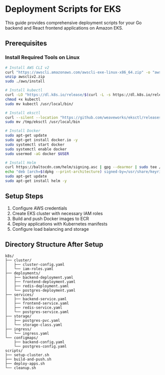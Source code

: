 # Deployment Scripts for EKS

This guide provides comprehensive deployment scripts for your Go backend and React frontend applications on Amazon EKS.

## Prerequisites

### Install Required Tools on Linux

```bash
# Install AWS CLI v2
curl "https://awscli.amazonaws.com/awscli-exe-linux-x86_64.zip" -o "awscliv2.zip"
unzip awscliv2.zip
sudo ./aws/install

# Install kubectl
curl -LO "https://dl.k8s.io/release/$(curl -L -s https://dl.k8s.io/release/stable.txt)/bin/linux/amd64/kubectl"
chmod +x kubectl
sudo mv kubectl /usr/local/bin/

# Install eksctl
curl --silent --location "https://github.com/weaveworks/eksctl/releases/latest/download/eksctl_$(uname -s)_amd64.tar.gz" | tar xz -C /tmp
sudo mv /tmp/eksctl /usr/local/bin

# Install Docker
sudo apt-get update
sudo apt-get install docker.io -y
sudo systemctl start docker
sudo systemctl enable docker
sudo usermod -aG docker $USER

# Install Helm
curl https://baltocdn.com/helm/signing.asc | gpg --dearmor | sudo tee /usr/share/keyrings/helm.gpg > /dev/null
echo "deb [arch=$(dpkg --print-architecture) signed-by=/usr/share/keyrings/helm.gpg] https://baltocdn.com/helm/stable/debian/ all main" | sudo tee /etc/apt/sources.list.d/helm-stable-debian.list
sudo apt-get update
sudo apt-get install helm -y
```

## Setup Steps

1. Configure AWS credentials
2. Create EKS cluster with necessary IAM roles
3. Build and push Docker images to ECR
4. Deploy applications with Kubernetes manifests
5. Configure load balancing and storage

## Directory Structure After Setup

```
k8s/
├── cluster/
│   ├── cluster-config.yaml
│   └── iam-roles.yaml
├── deployments/
│   ├── backend-deployment.yaml
│   ├── frontend-deployment.yaml
│   ├── redis-deployment.yaml
│   └── postgres-deployment.yaml
├── services/
│   ├── backend-service.yaml
│   ├── frontend-service.yaml
│   ├── redis-service.yaml
│   └── postgres-service.yaml
├── storage/
│   ├── postgres-pvc.yaml
│   └── storage-class.yaml
├── ingress/
│   └── ingress.yaml
└── configmaps/
    ├── backend-config.yaml
    └── postgres-config.yaml
scripts/
├── setup-cluster.sh
├── build-and-push.sh
├── deploy-apps.sh
└── cleanup.sh
```

